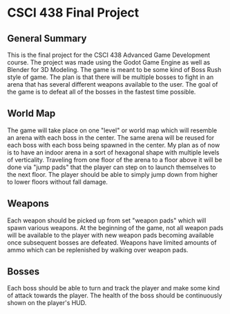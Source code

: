# CSCI 438 Final Project

## General Summary

This is the final project for the CSCI 438 Advanced Game Development course. The project was made using the Godot Game Engine as well as Blender for 3D Modeling. The game is meant to be some kind of Boss Rush style of game. The plan is that there will be multiple bosses to fight in an arena that has several different weapons available to the user. The goal of the game is to defeat all of the bosses in the fastest time possible.

## World Map

The game will take place on one "level" or world map which will resemble an arena with each boss in the center. The same arena will be reused for each boss with each boss being spawned in the center. My plan as of now is to have an indoor arena in a sort of hexagonal shape with multiple levels of verticality. Traveling from one floor of the arena to a floor above it will be done via "jump pads" that the player can step on to launch themselves to the next floor. The player should be able to simply jump down from higher to lower floors without fall damage. 

## Weapons

Each weapon should be picked up from set "weapon pads" which will spawn various weapons. At the beginning of the game, not all weapon pads will be available to the player with new weapon pads becoming available once subsequent bosses are defeated. Weapons have limited amounts of ammo which can be replenished by walking over weapon pads. 

## Bosses

Each boss should be able to turn and track the player and make some kind of attack towards the player. The health of the boss should be continuously shown on the player's HUD. 

